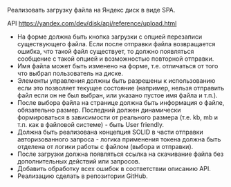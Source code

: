 Реализовать загрузку файла на Яндекс диск в виде SPA.

API <https://yandex.com/dev/disk/api/reference/upload.html>

- На форме должна быть кнопка загрузки с опцией перезаписи существующего файла. Если после отправки файла возвращается ошибка, что такой файл существует, то должно появляться сообщение с такой опцией и возможностью повторной отправки.
- Имя файла может быть изменено на форме, т.е. отличаться от того что выбрал пользователь на диске.
- Элементы управления должны быть разрешены к использованию если это позволяет текущее состояние (например, нельзя отправить файл если он не был выбран, или указано пустое имя файла и т.п.).
- После выбора файла на странице должна быть информация о файле, обязательно размер. Последний должен динамически формироваться в зависимости от реального размера (т.е. kb, mb и т.п. как в файловой системе) - быть User friendly.
- Должна быть реализована концепция SOLID в части отправки авторизованного запроса - логика применения токена должна быть отделена от логики работы с файлом (выбора и отправки).
- После загрузки должна появляться ссылка на скачивание файла без дополнительных действий или запросов.
- Добавить обработку всех ошибок в соответствии описанию API.
- Реализацию сделать в репозитории GitHub.
